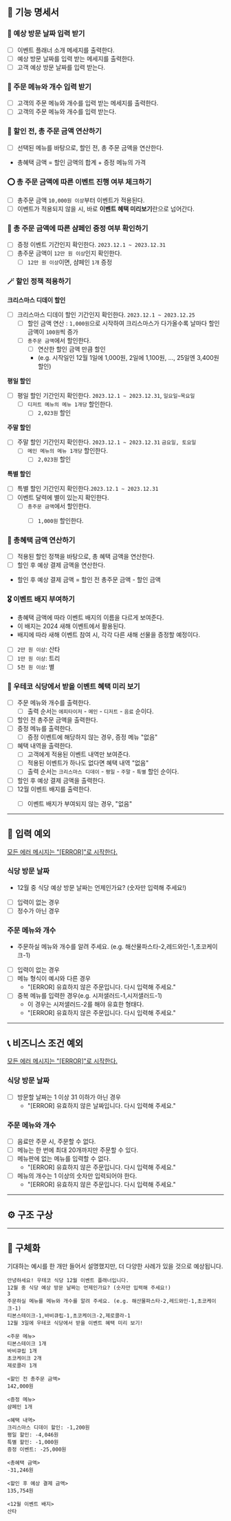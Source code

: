 ## 📌 기능 명세서

### 📝 예상 방문 날짜 입력 받기
- [ ] 이벤트 플래너 소개 메세지를 출력한다.
- [ ] 예상 방문 날짜를 입력 받는 메세지를 출력한다.
- [ ] 고객 예상 방문 날짜를 입력 받는다.

### 📝 주문 메뉴와 개수 입력 받기
- [ ] 고객의 주문 메뉴와 개수를 입력 받는 메세지를 출력한다.
- [ ] 고객의 주문 메뉴와 개수를 입력 받는다.

### 🔢 할인 전, 총 주문 금액 연산하기
- [ ] 선택된 메뉴를 바탕으로, 할인 전, 총 주문 금액을 연산한다.
- 총혜택 금액 = 할인 금액의 합계 + 증정 메뉴의 가격

### ⭕ 총 주문 금액에 따른 이벤트 진행 여부 체크하기
- [ ] 총주문 금액 `10,000원 이상`부터 이벤트가 적용된다.
- [ ] 이벤트가 적용되지 않을 시, 바로 **이벤트 혜택 미리보기**란으로 넘어간다.

### 🎁 총 주문 금액에 따른 샴페인 증정 여부 확인하기
- [ ] 증정 이벤트 기간인지 확인한다. `2023.12.1 ~ 2023.12.31`
- [ ] 총주문 금액이 `12만 원 이상`인지 확인한다.
  - [ ] `12만 원 이상`이면, 샴페인 `1개` 증정

### 🪄 할인 정책 적용하기

**크리스마스 디데이 할인**
- [ ] 크리스마스 디데이 할인 기간인지 확인한다. `2023.12.1 ~ 2023.12.25`
  - [ ] 할인 금액 연산 : `1,000원`으로 시작하여 크리스마스가 다가올수록 날마다 할인 금액이 `100원`씩 증가
  - [ ] `총주문 금액`에서 할인한다. 
    - [ ] 연산한 할인 금액 만큼 할인
    - (e.g. 시작일인 12월 1일에 1,000원, 2일에 1,100원, ..., 25일엔 3,400원 할인)

**평일 할인**
- [ ] 평일 할인 기간인지 확인한다. `2023.12.1 ~ 2023.12.31`, `일요일~목요일`
  - [ ] `디저트 메뉴의 메뉴 1개당` 할인한다.
    - [ ] `2,023원` 할인

**주말 할인**
- [ ] 주말 할인 기간인지 확인한다. `2023.12.1 ~ 2023.12.31` `금요일, 토요일`
  - [ ] `메인 메뉴의 메뉴 1개당` 할인한다.
    - [ ] `2,023원` 할인

**특별 할인**
- [ ] 특별 할인 기간인지 확인한다.`2023.12.1 ~ 2023.12.31`
- [ ] 이벤트 달력에 별이 있는지 확인한다.
  - [ ] `총주문 금액`에서 할인한다.
    - [ ] `1,000원` 할인한다.


### 🔢 총혜택 금액 연산하기
- [ ] 적용된 할인 정책을 바탕으로, 총 혜택 금액을 연산한다.
- [ ] 할인 후 예상 결제 금액을 연산한다.
- 할인 후 예상 결제 금액 = 할인 전 총주문 금액 - 할인 금액


### 🎖️ 이벤트 배지 부여하기
- 총혜택 금액에 따라 이벤트 배지의 이름을 다르게 보여준다.
- 이 배지는 2024 새해 이벤트에서 활용된다. 
- 배지에 따라 새해 이벤트 참여 시, 각각 다른 새해 선물을 증정할 예정이다.
- [ ] `2만 원 이상`: 산타
- [ ] `1만 원 이상`: 트리
- [ ] `5천 원 이상`: 별

### 🧾 우테코 식당에서 받을 이벤트 혜택 미리 보기
- [ ] 주문 메뉴와 개수를 출력한다.
  - [ ] 출력 순서는 `에피타이저` - `메인` - `디저트` - `음료` 순이다.
- [ ] 할인 전 총주문 금액을 출력한다.
- [ ] 증정 메뉴를 출력한다.
  - [ ] 증정 이벤트에 해당하지 않는 경우, 증정 메뉴 "없음"
- [ ] 혜택 내역을 출력한다.
  - [ ] 고객에게 적용된 이벤트 내역만 보여준다.
  - [ ] 적용된 이벤트가 하나도 없다면 혜택 내역 "없음"
  - [ ] 출력 순서는 `크리스마스 디데이` - `평일` - `주말` - `특별` 할인 순이다.
- [ ] 할인 후 예상 결제 금액을 출력한다.
- [ ] 12월 이벤트 배지를 출력한다.
  - [ ] 이벤트 배지가 부여되지 않는 경우, "없음"


---

## 🔮 입력 예외

<U>모든 에러 메시지는 "[ERROR]"로 시작한다.</U>
### 식당 방문 날짜
- 12월 중 식당 예상 방문 날짜는 언제인가요? (숫자만 입력해 주세요!)
- [ ] 입력이 없는 경우
- [ ] 정수가 아닌 경우

### 주문 메뉴와 개수
- 주문하실 메뉴와 개수를 알려 주세요. (e.g. 해산물파스타-2,레드와인-1,초코케이크-1)
- [ ] 입력이 없는 경우
- [ ] 메뉴 형식이 예시와 다른 경우
  - "[ERROR] 유효하지 않은 주문입니다. 다시 입력해 주세요."
- [ ] 중복 메뉴를 입력한 경우(e.g. 시저샐러드-1,시저샐러드-1)
  - 이 경우는 시저샐러드-2를 해야 유효한 형태다.
  - "[ERROR] 유효하지 않은 주문입니다. 다시 입력해 주세요."

---

## 📞 비즈니스 조건 예외

<U>모든 에러 메시지는 "[ERROR]"로 시작한다.</U>
### 식당 방문 날짜
- [ ] 방문할 날짜는 1 이상 31 이하가 아닌 경우
  - "[ERROR] 유효하지 않은 날짜입니다. 다시 입력해 주세요."

### 주문 메뉴와 개수
- [ ] 음료만 주문 시, 주문할 수 없다.
- [ ] 메뉴는 한 번에 최대 20개까지만 주문할 수 있다.
- [ ] 메뉴판에 없는 메뉴를 입력할 수 없다.
  - "[ERROR] 유효하지 않은 주문입니다. 다시 입력해 주세요."
- [ ] 메뉴의 개수는 1 이상의 숫자만 입력되어야 한다.
  - "[ERROR] 유효하지 않은 주문입니다. 다시 입력해 주세요."


---

## ⚙️ 구조 구상


---

## 🔎 구체화
기대하는 예시를 한 개만 들어서 설명했지만, 더 다양한 사례가 있을 것으로 예상됩니다.

```
안녕하세요! 우테코 식당 12월 이벤트 플래너입니다.
12월 중 식당 예상 방문 날짜는 언제인가요? (숫자만 입력해 주세요!)
3
주문하실 메뉴를 메뉴와 개수를 알려 주세요. (e.g. 해산물파스타-2,레드와인-1,초코케이크-1)
티본스테이크-1,바비큐립-1,초코케이크-2,제로콜라-1
12월 3일에 우테코 식당에서 받을 이벤트 혜택 미리 보기!
 
<주문 메뉴>
티본스테이크 1개
바비큐립 1개
초코케이크 2개
제로콜라 1개
 
<할인 전 총주문 금액>
142,000원
 
<증정 메뉴>
샴페인 1개
 
<혜택 내역>
크리스마스 디데이 할인: -1,200원
평일 할인: -4,046원
특별 할인: -1,000원
증정 이벤트: -25,000원
 
<총혜택 금액>
-31,246원
 
<할인 후 예상 결제 금액>
135,754원
 
<12월 이벤트 배지>
산타
```


